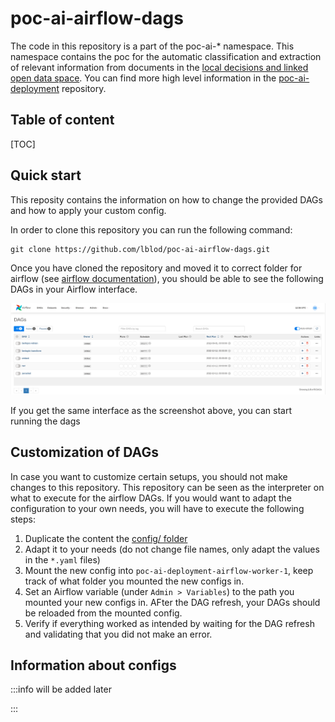 # poc-ai-airflow-dags
The code in this repository is a part of the poc-ai-* namespace. This namespace contains the poc for the automatic classification and extraction of relevant information from documents in the [local decisions and linked open data space](https://github.com/lblod). You can find more high level information in the [poc-ai-deployment](https://github.com/lblod/poc-ai-deployment) repository.

## Table of content
[TOC]

## Quick start
This reposity contains the information on how to change the provided DAGs and how to apply your custom config.

In order to clone this repository you can run the following command:
```
git clone https://github.com/lblod/poc-ai-airflow-dags.git
```

Once you have cloned the repository and moved it to correct folder for airflow (see [airflow documentation](https://airflow.apache.org/docs/apache-airflow/stable/concepts/dags.html)), you should be able to see the following DAGs in your Airflow interface.

![screenshot of airflow interface](https://github.com/lblod/poc-ai-airflow-dags/blob/master/images/Airflow_DAGs_screenshot.png)

If you get the same interface as the screenshot above, you can start running the dags

## Customization of DAGs
In case you want to customize certain setups, you should not make changes to this repository. This repository can be seen as the interpreter on what to execute for the airflow DAGs. If you would want to adapt the configuration to your own needs, you will have to execute the following steps:
1. Duplicate the content the [config/ folder](https://github.com/lblod/poc-ai-airflow-dags/tree/master/configs)
2. Adapt it to your needs (do not change file names, only adapt the values in the `*.yaml` files)
3. Mount the new config into `poc-ai-deployment-airflow-worker-1`, keep track of what folder you mounted the new configs in.
4. Set an Airflow variable (under `Admin > Variables`)  to the path you mounted your new configs in. AFter the DAG refresh, your DAGs should be reloaded from the mounted config.
5. Verify if everything worked as intended by waiting for the DAG refresh and validating that you did not make an error.

## Information about configs

 :::info
 will be added later

 :::



